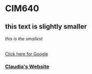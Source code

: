 # CIM640 






## this text is slightly smaller






###### this is the smallest

[Click here for Google](http://www.google.com)


### [Claudia's Website](http://www.claudiamartinez.us)